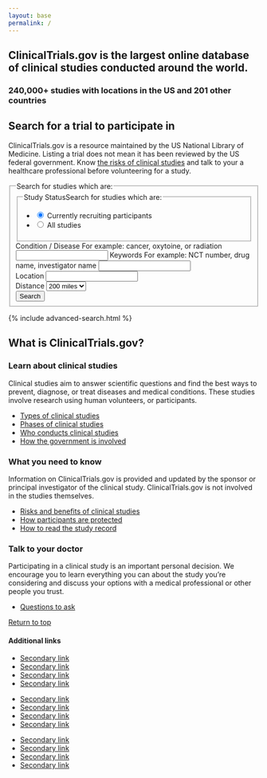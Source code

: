 ```yaml
---
layout: base
permalink: /
---
```


<section class="usa-section hero">
  <div class="usa-grid">
    <h2>ClinicalTrials.gov is the largest online database of clinical studies conducted around the world.</h2>
    <h3>240,000+ studies with locations in the US and 201 other countries</h3>
  </div>
</section>
<section class="usa-section">
  <div class="usa-grid">
    <div class="usa-width-one-half trial-info">
      <h2>Search for a trial to participate in</h2>
      <p>ClinicalTrials.gov is a resource maintained by the US National Library of Medicine. Listing a trial does not mean it has been reviewed by the US federal government. Know <a href="https://clinicaltrials.gov/ct2/about-studies/learn#Considerations">the risks of clinical studies</a> and talk to your a healthcare professional before volunteering for a study.</p>
    </div>
    <div class="usa-width-one-half">
<!--       <form class="form-search" action="{{ site.baseurl }}/search-results/">
        <label for="keyword">Search by keyword</label>
        <span class="usa-form-hint">For example: cancer, oxytoine, or radiation</span>
        <input id="keyword" name="keyword" type="text">
        <p class="form-help-text">Search by condition, drug, intervention, or NCT number</p>
        <label for="location">Location</label>
        <span class="usa-form-hint">For example: Anywhere, USA</span>
        <input id="location" name="location" type="text">
        <i class="fa fa-map-marker" aria-hidden="true"></i>
        <a href="#">+ Advanced search</a>
        <input type="submit" value="Submit">
      </form> -->
      <form class="form-search-new" action="{{ site.baseurl }}/search-results/">
        <fieldset class="fieldset-search">
          <legend class="search-legend usa-sr-only">Search for studies which are:</legend>
          <fieldset class="usa-fieldset-inputs">
            <legend class="legend-study-status"><span class="usa-sr-only">Study Status</span>Search for studies which are:</legend>
            <ul class="usa-unstyled-list">
              <li>
                <input id="study-recruiting" type="radio" checked name="study-status" value="recruiting">
                <label class="label-radio" for="study-recruiting">Currently recruiting participants</label>
              </li>
              <li>
                <input id="study-all" type="radio" name="study-status" value="all-studies">
                <label class="label-radio" for="study-all">All studies</label>
              </li>
            </ul>
          </fieldset>
          <label for="input-type-text">Condition / Disease</label>
          <span class="usa-form-hint">For example: cancer, oxytoine, or radiation</span>
          <input id="input-type-text" name="input-type-text" type="text">
          <label for="input-type-text">Keywords</label>
          <span class="usa-form-hint">For example: NCT number, drug name, investigator name</span>
          <input id="input-type-text" name="input-type-text" type="text">
          <div class="usa-input-grid usa-input-grid-medium">
            <label for="city">Location</label>
            <input id="location" name="location" type="text">
            <i class="fa fa-map-marker" aria-hidden="true"></i>
          </div>
          <div class="usa-input-grid usa-input-grid-small">
            <label for="state">Distance</label>
            <select id="state" name="state">
              <option value="50">50 miles</option>
              <option value="100">100 miles</option>
              <option value="200" selected="selected">200 miles</option>
            </select>
          </div>
          <input type="submit" value="Search">
        </fieldset>
      </form>
    </div>
  </div>
</section>
{% include advanced-search.html %}
<div class="usa-grid info-callouts">
  <h2>What is ClinicalTrials.gov?</h2>
  <section class="usa-width-one-third">
    <h3>Learn about clinical studies</h3>
    <p>Clinical studies aim to answer scientific questions and find the best ways to prevent, diagnose, or treat diseases and medical conditions. These studies involve research using human volunteers, or participants.</p>
    <ul>
      <li><a href="">Types of clinical studies</a></li>
      <li><a href="#">Phases of clinical studies</a></li>
      <li><a href="#">Who conducts clinical studies</a></li>
      <li><a href="#">How the government is involved</a></li>
    </ul>
  </section>
  <section class="usa-width-one-third">
    <h3>What you need to know</h3>
    <p>Information on ClinicalTrials.gov is provided and updated by the sponsor or principal investigator of the clinical study. ClinicalTrials.gov is not involved in the studies themselves. </p>
    <ul>
      <li><a href="">Risks and benefits of clinical studies</a></li>
      <li><a href="">How participants are protected </a></li>
      <li><a href="">How to read the study record</a></li>
    </ul>
  </section>
  <section class="usa-width-one-third">
    <h3>Talk to your doctor</h3>
    <p>Participating in a clinical study is an important personal decision. We encourage you to learn everything you can about the study you’re considering and discuss your options with a medical professional or other people you trust. </p>
    <ul>
      <li><a href="">Questions to ask</a></li>
    </ul>
  </section>
</div>
<footer class="usa-footer usa-footer-big" role="contentinfo">
  <div class="usa-grid usa-footer-return-to-top">
    <a href="#">Return to top</a>
  </div>
  <div class="usa-footer-primary-section">
    <div class="usa-grid-full">
      <nav class="usa-footer-nav usa-width-two-thirds">
        <h4>Additional links</h4>
        <ul class="usa-unstyled-list usa-width-one-fourth">
          <li><a href="javascript:void(0);">Secondary link</a></li>
          <li><a href="javascript:void(0);">Secondary link</a></li>
          <li><a href="javascript:void(0);">Secondary link</a></li>
          <li><a href="javascript:void(0);">Secondary link</a></li>
        </ul>
        <ul class="usa-unstyled-list usa-width-one-fourth">
          <li><a href="javascript:void(0);">Secondary link</a></li>
          <li><a href="javascript:void(0);">Secondary link</a></li>
          <li><a href="javascript:void(0);">Secondary link</a></li>
          <li><a href="javascript:void(0);">Secondary link</a></li>
        </ul>
        <ul class="usa-unstyled-list usa-width-one-fourth">
          <li><a href="javascript:void(0);">Secondary link</a></li>
          <li><a href="javascript:void(0);">Secondary link</a></li>
          <li><a href="javascript:void(0);">Secondary link</a></li>
          <li><a href="javascript:void(0);">Secondary link</a></li>
        </ul>
      </nav>
    </div>
  </div>
</footer>
